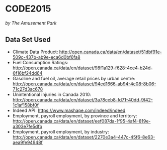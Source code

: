 # CODE2015
###### by The Amusement Park

## Data Set Used
- Climate Data Product: http://open.canada.ca/data/en/dataset/51dbf91e-509c-437b-ab9e-eca6d0bf6fa8
- Fuel Consumption Ratings: http://open.canada.ca/data/en/dataset/98f1a129-f628-4ce4-b24d-6f16bf24dd64
- Gasoline and fuel oil, average retail prices by urban centre: http://open.canada.ca/data/en/dataset/94ed1666-ab94-4c08-8b06-71c27d3ac678
- Unintentional injuries in Canada 2010: http://open.canada.ca/data/en/dataset/3a78ceb8-fd71-40dd-9f42-1c1af158bf0f
- Indeed API: https://www.mashape.com/indeed/indeed
- Employment, payroll employment, by province and territory: http://open.canada.ca/data/en/dataset/eef087da-1f95-4af4-819e-a303e7fe5dfb
- Employment, payroll employment, by industry: http://open.canada.ca/data/en/dataset/2270e3a4-447c-45f6-8e63-aea9fe94948f
